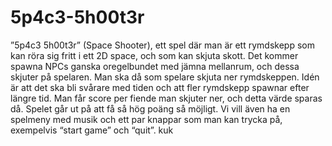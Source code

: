 # 5p4c3-5h00t3r
”5p4c3 5h00t3r” (Space Shooter), ett spel där man är ett rymdskepp som kan röra sig fritt i ett 2D space, och som kan skjuta skott. Det kommer spawna NPCs ganska oregelbundet med jämna mellanrum, och dessa skjuter på spelaren. Man ska då som spelare skjuta ner rymdskeppen. Idén är att det ska bli svårare med tiden och att fler rymdskepp spawnar efter längre tid. Man får score per fiende man skjuter ner, och detta värde sparas då. Spelet går ut på att få så hög poäng så möjligt. Vi vill även ha en spelmeny med musik och ett par knappar som man kan trycka på, exempelvis “start game” och “quit”. kuk
